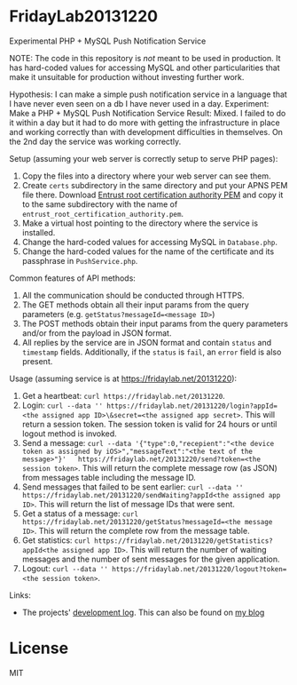 FridayLab20131220
=================

Experimental PHP + MySQL Push Notification Service

NOTE: The code in this repository is *not* meant to be used in production. It has hard-coded values for accessing MySQL and other particularities that make it unsuitable for production without investing further work.

Hypothesis: I can make a simple push notification service in a language that I have never even seen on a db I have never used in a day.
Experiment: Make a PHP + MySQL Push Notification Service
Result: Mixed. I failed to do it within a day but it had to do more with getting the infrastructure in place and working correctly than with development difficulties in themselves. On the 2nd day the service was working correctly.

Setup (assuming your web server is correctly setup to serve PHP pages):
 1. Copy the files into a directory where your web server can see them.
 2. Create `certs` subdirectory in the same directory and put your APNS PEM file there. Download [Entrust root certification authority PEM](https://www.entrust.net/downloads/binary/entrust_2048_ca.cer) and copy it to the same subdirectory with the name of `entrust_root_certification_authority.pem`.
 3. Make a virtual host pointing to the directory where the service is installed.
 3. Change the hard-coded values for accessing MySQL in `Database.php`.
 4. Change the hard-coded values for the name of the certificate and its passphrase in `PushService.php`.

Common features of API methods:
 1. All the communication should be conducted through HTTPS.
 2. The GET methods obtain all their input params from the query parameters (e.g. `getStatus?messageId=<message ID>`)
 3. The POST methods obtain their input params from the query parameters and/or from the payload in JSON format.
 4. All replies by the service are in JSON format and contain `status` and `timestamp` fields. Additionally, if the `status` is `fail`, an `error` field is also present.

Usage (assuming service is at https://fridaylab.net/20131220):
 1. Get a heartbeat: `curl https://fridaylab.net/20131220`.
 2. Login: `curl --data '' https://fridaylab.net/20131220/login?appId=<the assigned app ID>\&secret=<the assigned app secret>`. This will return a session token. The session token is valid for 24 hours or until logout method is invoked.
 3. Send a message: `curl --data '{"type":0,"recepient":"<the device token as assigned by iOS>","messageText":"<the text of the message>"}'   https://fridaylab.net/20131220/send?token=<the session token>`. This will return the complete message row (as JSON) from messages table including the message ID.
 4. Send messages that failed to be sent earlier: `curl --data '' https://fridaylab.net/20131220/sendWaiting?appId<the assigned app ID>`. This will return the list of message IDs that were sent.
 5. Get a status of a message: `curl https://fridaylab.net/20131220/getStatus?messageId=<the message ID>`. This will return the complete row from the message table.
 6. Get statistics: `curl https://fridaylab.net/20131220/getStatistics?appId<the assigned app ID>`. This will return the number of waiting messages and the number of sent messages for the given application.
 7. Logout: `curl --data '' https://fridaylab.net/20131220/logout?token=<the session token>`.

Links:
 * The projects' [development log](DevLog.md). This can also be found on [my blog](http://www.softwaremarbles.com/people/ivan-erceg/blog)

License
=======
MIT
